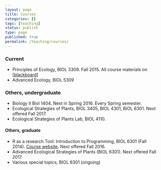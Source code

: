 ```yaml
---
layout: page
title: Courses
categories: []
tags: [teaching]
status: publish
type: page
published: true
permalink: /teaching/courses/
---
```

### Current ###

- Principles of Ecology, BIOL 3309. Fall 2015.  All course materials on [[blackboard][blackboard]]
- Advanced Ecology, BIOL 5309

### Others, undergraduate ###

- Biology II Biol 1404. Next in Spring 2016. Every Spring semester.
- Ecological Strategies of Plants, BIOL 3405, BIOL 4301, BIOL 6301. Next offered Fall 2017.
- Ecological Strategies of Plants Lab, BIOL 4110.

#### Others, graduate ####

- R as a research Tool: Introduction to Programming, BIOL 6301 (Fall 2014). [Course website][R-research-tool]. Next offered Fall 2016. 
- Advanced Ecological Strategies of Plants (BIOL 6301). Next offered Fall 2017.
- Various special topics, BIOL 6301 (ongoing)

[Blackboard]: https://ttu.blackboard.com/
[R-research-tool]: http://r-research-tool.schwilk.org/
